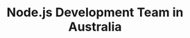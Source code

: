 ---
title: Node.js Development Team in Australia
permalink: /landings/locations/australia/developer/node-js
technology: Node.js
location: Australia
---